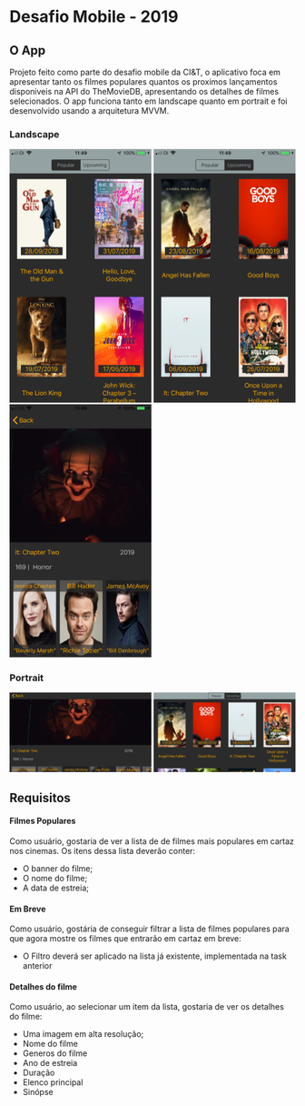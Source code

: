 # Desafio Mobile - 2019

## O App

Projeto feito como parte do desafio mobile da CI&T,  o aplicativo foca em apresentar tanto os filmes populares quantos os proximos lançamentos disponiveis na API do TheMovieDB, apresentando os detalhes de filmes selecionados. O app funciona tanto em landscape quanto em portrait e foi desenvolvido usando a arquitetura MVVM.


### Landscape

<img src="screenshots/popular.PNG?raw=true" width="250"> <img src="screenshots/upcoming.PNG?raw=true" width="250"> <img src="screenshots/details.PNG?raw=true" width="250"> 

### Portrait
<img src="screenshots/rotate.PNG?raw=true" width="250"> <img src="screenshots/rotatePopular.PNG?raw=true" width="250">







## Requisitos

#### Filmes Populares

Como usuário, gostaria de ver a lista de de filmes mais populares em cartaz nos cinemas. Os itens dessa lista deverão conter:
 - O banner do filme;
 - O nome do filme;
 - A data de estreia;

#### Em Breve

Como usuário, gostária de conseguir filtrar a lista de filmes populares para que agora mostre os filmes que entrarão em cartaz em breve:
 - O Filtro deverá ser aplicado na lista já existente, implementada na task anterior

#### Detalhes do filme

Como usuário, ao selecionar um item da lista, gostaria de ver os detalhes do filme:
 - Uma imagem em alta resolução;
 - Nome do filme
 - Generos do filme
 - Ano de estreia
 - Duração
 - Elenco principal 
 - Sinópse
 
 
 
